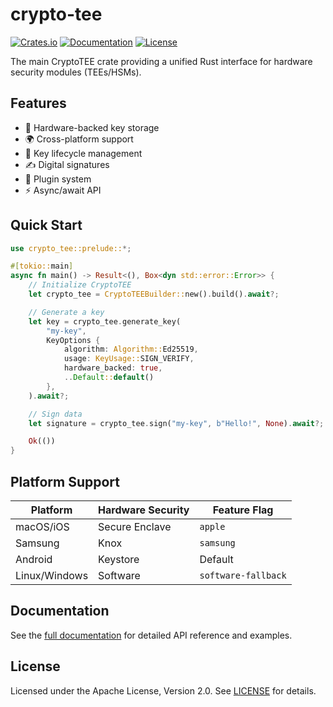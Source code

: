 # crypto-tee

[![Crates.io](https://img.shields.io/crates/v/crypto-tee.svg)](https://crates.io/crates/crypto-tee)
[![Documentation](https://docs.rs/crypto-tee/badge.svg)](https://docs.rs/crypto-tee)
[![License](https://img.shields.io/badge/license-Apache%202.0-blue.svg)](../LICENSE)

The main CryptoTEE crate providing a unified Rust interface for hardware security modules (TEEs/HSMs).

## Features

- 🔐 Hardware-backed key storage
- 🌍 Cross-platform support
- 🔑 Key lifecycle management
- ✍️ Digital signatures
- 🔌 Plugin system
- ⚡ Async/await API

## Quick Start

```rust
use crypto_tee::prelude::*;

#[tokio::main]
async fn main() -> Result<(), Box<dyn std::error::Error>> {
    // Initialize CryptoTEE
    let crypto_tee = CryptoTEEBuilder::new().build().await?;

    // Generate a key
    let key = crypto_tee.generate_key(
        "my-key",
        KeyOptions {
            algorithm: Algorithm::Ed25519,
            usage: KeyUsage::SIGN_VERIFY,
            hardware_backed: true,
            ..Default::default()
        },
    ).await?;

    // Sign data
    let signature = crypto_tee.sign("my-key", b"Hello!", None).await?;

    Ok(())
}
```

## Platform Support

| Platform | Hardware Security | Feature Flag |
|----------|-------------------|--------------|
| macOS/iOS | Secure Enclave | `apple` |
| Samsung | Knox | `samsung` |
| Android | Keystore | Default |
| Linux/Windows | Software | `software-fallback` |

## Documentation

See the [full documentation](https://docs.rs/crypto-tee) for detailed API reference and examples.

## License

Licensed under the Apache License, Version 2.0. See [LICENSE](../LICENSE) for details.
